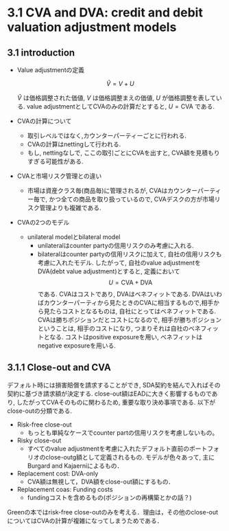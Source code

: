 # 3.1 CVA and DVA: credit and debit valuation adjustment models
## 3.1 introduction
- Value adjustmentの定義

  $$
  \begin{equation}
  \hat{V} = V + U
  \end{equation}
  $$

  $\hat{V}$ は価格調整された価値, $V$ は価格調整まえの価値, $U$ が価格調整を表している. value adjustmentとしてCVAのみの計算だとすると, $U = \text{CVA}$ である.

- CVAの計算について
  - 取引レベルではなく,カウンターパーティーごとに行われる.
  - CVAの計算はnettingして行われる.
  - もし, nettingなしで, ここの取引ごとにCVAを出すと, CVA額を見積もりすぎる可能性がある.


- CVAと市場リスク管理との違い
  - 市場は資産クラス毎(商品毎)に管理されるが, CVAはカウンターパーティー毎で, かつ全ての商品を取り扱っているので, CVAデスクの方が市場リスク管理よりも複雑である.


- CVAの2つのモデル
  - unilateral modelとbilateral model
    - unilateralはcounter partyの信用リスクのみ考慮に入れる.
    - bilateralはcounter partyの信用リスクに加えて, 自社の信用リスクも考慮に入れたモデル. したがって, 自社のvalue adjustmentをDVA(debt value adjustment)とすると, 定義において
      $$
      U = \text{CVA} + \text{DVA}
      $$
      である. CVAはコストであり, DVAはベネフィットである. DVAはいわばカウンターパーティから見たときのCVAに相当するもので,相手から見たらコストとなるものは, 自社にとってはベネフィットである. CVAは勝ちポジションだとコストになるので, 相手が勝ちポジションということは, 相手のコストになり, つまりそれは自社のベネフィットとなる. コストはpositive exposureを用い, ベネフィットはnegative exposureを用いる.

## 3.1.1 Close-out and CVA

デフォルト時には損害賠償を請求することができ, SDA契約を結んで入ればその契約に基づき請求額が決定する. close-out額はEADに大きく影響するものであり, したがってCVAそのものに関わるため, 重要な取り決め事項である. 以下がclose-outの分類である.

- Risk-free close-out
  - もっとも単純なケースでcounter partの信用リスクを考慮しないもの。
- Risky close-out
  - すべてのvalue adjustmentを考慮に入れたデフォルト直前のポートフォリオのclose-outg額として定義されるもの. モデルが色々あって, 主にBurgard and Kajaerniによるもの．
- Replacement cost: DVA-only
  - CVA額は無視して，DVA額をclose-out額にするもの．
- Replacement coas: Funding costs
  - fundingコストを含めるもの(ポジションの再構築とかの話？)

Greenの本ではrisk-free close-outのみを考える．理由は，その他のclose-outについてはCVAの計算が複雑になってしまうためである．
